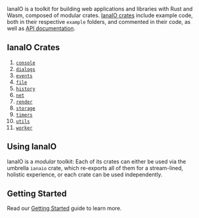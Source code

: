 IanaIO is a toolkit for building web applications and libraries with Rust and Wasm, composed of
modular crates. [IanaIO crates](https://github.com/ianaio/ianaio/tree/main/crates)
include example code, both in their respective `example` folders, and commented in their code, as well
as [API documentation](https://docs.rs/ianaio/).

## IanaIO Crates

1. [`console`](https://crates.io/crates/ianaio-console)
2. [`dialogs`](https://crates.io/crates/ianaio-dialogs)
3. [`events`](https://crates.io/crates/ianaio-events)
4. [`file`](https://crates.io/crates/ianaio-file)
5. [`history`](https://crates.io/crates/ianaio-history)
6. [`net`](https://crates.io/crates/ianaio-net)
7. [`render`](https://crates.io/crates/ianaio-render)
8. [`storage`](https://crates.io/crates/ianaio-storage)
9. [`timers`](https://crates.io/crates/ianaio-timers)
10. [`utils`](https://crates.io/crates/ianaio-utils)
11. [`worker`](https://crates.io/crates/ianaio-worker)

## Using IanaIO

IanaIO is a *modular* toolkit: Each of its crates can either be used via the
umbrella `ianaio` crate, which re-exports all of them for a stream-lined, holistic
experience, or each crate can be used independently.

## Getting Started

Read our [Getting Started](docs/getting-started) guide to learn more. 
